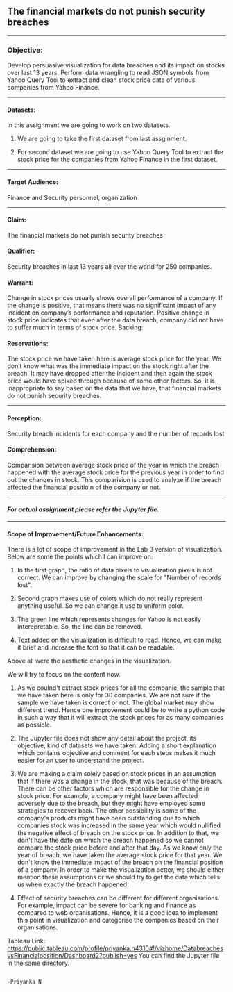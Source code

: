 ## The financial markets do not punish security breaches
--------------------------------------------------------------------------------------------------------------------------------------
### Objective:

Develop persuasive visualization for data breaches and its impact on stocks over last 13 years. Perform data wrangling to read JSON symbols from Yahoo Query Tool to extract and clean stock price data of various companies from Yahoo Finance.

--------------------------------------------------------------------------------------------------------------------------------------
#### Datasets:
In this assignment we are going to work on two datasets.

1. We are going to take the first dataset from last assginment.

2.  For second dataset we are going to use Yahoo Query Tool to extract the stock price for the companies from Yahoo Finance in the first dataset.

--------------------------------------------------------------------------------------------------------------------------------------

#### Target Audience:
Finance and Security personnel, organization

--------------------------------------------------------------------------------------------------------------------------------------
#### Claim: 
The financial markets do not punish security breaches
#### Qualifier: 
Security breaches in last 13 years all over the world for 250 companies.  
#### Warrant: 
Change in stock prices usually shows overall performance of a company. If the change is positive, that means there was no significant impact of any incident on company’s performance and reputation. Positive change in stock price indicates that even after the data breach, company did not have to suffer much in terms of stock price.
Backing:  
#### Reservations: 
The stock price we have taken here is average stock price for the year. We don’t know what was the immediate impact on the stock right after the breach. It may have dropped after the incident and then again the stock price would have spiked through because of some other factors.
So, it is inappropriate to say based on the data that we have, that financial markets do not punish security breaches.

-------------------------------------------------------------------------------------------------------------------------------------
#### Perception:
Security breach incidents for each company and the number of records lost


#### Comprehension:
Comparision between average stock price of the year in which the breach happened with the average stock price for the previous year in order to find out the changes in stock. This comparision is used to analyze if the breach affected the financial positio n of the company or not.

--------------------------------------------------------------------------------------------------------------------------------------
#### _For actual assignment please refer the Jupyter file._

--------------------------------------------------------------------------------------------------------------------------------------
#### Scope of Improvement/Future Enhancements:

There is a lot of scope of improvement in the Lab 3 version of visualization.
Below are some the points which I can improve on:

1. In the first graph, the ratio of data pixels to visualization pixels is not correct. We can improve by changing the scale for "Number of records lost". 

2. Second graph makes use of colors which do not really represent anything useful. So we can change it use to uniform color.

3. The green line which represents changes for Yahoo is not easily interepretable. So, the line can be removed.

4. Text added on the visualization is difficult to read. Hence, we can make it brief and increase the font so that it can be readable.

Above all were the aesthetic changes in the visualization.

We will try to focus on the content now.

1. As we coulnd't extract stock prices for all the companie, the sample that we have taken here is only for 30 companies. We are not sure if the sample we have taken is correct or not. The global market may show different trend. Hence one improvement could be to write a python code in such a way that it will extract the stock prices for as many companies as possible.

2. The Jupyter file does not show any detail about the project, its objective, kind of datasets we have taken. Adding a short explanation which contains objective and comment for each steps makes it much easier for an user to understand the project.

3. We are making a claim solely based on stock prices in an assumption that if there was a change in the stock, that was because of the breach. There can be other factors which are responsible for the change in stock price. For example, a company might have been affected adversely due to the breach, but they might have employed some strategies to recover back. The other possibility is some of the company's products might have been outstanding due to which companies stock was increased in the same year which would nullified the negative effect of breach on the stock price. In addition to that, we don't have the date on which the breach happened so we cannot compare the stock price before and after that day. As we know only the year of breach, we have taken the average stock price for that year. We don't know the immediate impact of the breach on the financial position of a company. In order to make the visualization better, we should either mention these assumptions or we should try to get the data which tells us when exactly the breach happened.

4. Effect of security breaches can be different for different organisations. For example, impact can be severe for banking and finance as compared to web organisations. Hence, it is a good idea to implement this point in visualization and categorise the companies based on their organisations. 


Tableau Link: https://public.tableau.com/profile/priyanka.n4310#!/vizhome/DatabreachesvsFinancialposition/Dashboard2?publish=yes
You can find the Jupyter file in the same directory.


                                                                                                                          -Priyanka N
